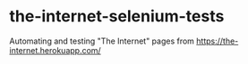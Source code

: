 # the-internet-selenium-tests
Automating and testing "The Internet" pages from https://the-internet.herokuapp.com/
